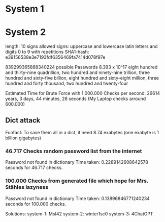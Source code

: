 # System 1

# System 2
length: 10 signs
allowed signs: uppercase and lowercase latin letters and digits 0 to 9 with repetitions
SHA1-hash: e39156538e3e7193fdf6356469fa7414d078f97e

839299365868340224 possible Passwords
8.393 x 10^17
eight hundred and thirty-nine quadrillion, two hundred and ninety-nine trillion, three hundred and sixty-five billion, eight hundred and sixty-eight million, three hundred and forty thousand, two hundred and twenty-four

Estimated Time for Brute Force with 1.000.000 Checks per second: 26614 years, 3 days, 44 minutes, 28 seconds
(My Laptop checks arround 600.000)

## Dict attack
Funfact: To save them all in a dict, it need 8.74 exabytes (one exabyte is 1 billion gigabytes)

### 46.717 Checks random password list from the internet
Password not found in dictionary
Time taken: 0.2289142608642578 seconds for 46.717 checks.

### 100.000 Checks from generated file which hope for Mrs. Stähles lazyness
Password not found in dictionary
Time taken: 0.13896846771240234 seconds for 100.000 checks.


Solutions:
system-1: MsI42
system-2: winter1sc0
system-3: 4ChatGPT